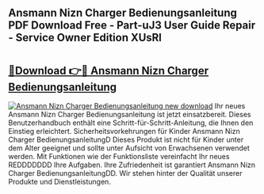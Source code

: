 ## Ansmann Nizn Charger Bedienungsanleitung PDF Download Free - Part-uJ3 User Guide Repair - Service Owner Edition XUsRl

# <h2><a href="http://df5q2qi.blite.top/?on=Ansmann+Nizn+Charger+Bedienungsanleitung">🔗Download 👉🔴 Ansmann Nizn Charger Bedienungsanleitung</a></h2>

[![Ansmann Nizn Charger Bedienungsanleitung new download](https://i.imgur.com/lujVjoI.png)](http://df5q2qi.blite.top/?on=Ansmann+Nizn+Charger+Bedienungsanleitung)
Ihr neues Ansmann Nizn Charger Bedienungsanleitung ist jetzt einsatzbereit. Dieses Benutzerhandbuch enthält eine Schritt-für-Schritt-Anleitung, die Ihnen den Einstieg erleichtert. Sicherheitsvorkehrungen für Kinder Ansmann Nizn Charger BedienungsanleitungD Dieses Produkt ist nicht für Kinder unter dem Alter geeignet und sollte unter Aufsicht von Erwachsenen verwendet werden. Mit Funktionen wie der Funktionsliste vereinfacht Ihr neues REDDDDDDD Ihre Aufgaben. Ihre Zufriedenheit ist garantiert Ansmann Nizn Charger BedienungsanleitungDD. Wir stehen hinter der Qualität unserer Produkte und Dienstleistungen.
